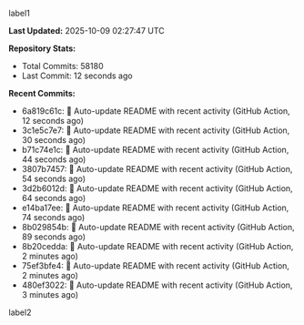 
label1 
<!-- ACTIVITY_START -->
**Last Updated:** 2025-10-09 02:27:47 UTC

**Repository Stats:**
- Total Commits: 58180
- Last Commit: 12 seconds ago

**Recent Commits:**
- 6a819c61c: 🤖 Auto-update README with recent activity (GitHub Action, 12 seconds ago)
- 3c1e5c7e7: 🤖 Auto-update README with recent activity (GitHub Action, 30 seconds ago)
- b71c74e1c: 🤖 Auto-update README with recent activity (GitHub Action, 44 seconds ago)
- 3807b7457: 🤖 Auto-update README with recent activity (GitHub Action, 54 seconds ago)
- 3d2b6012d: 🤖 Auto-update README with recent activity (GitHub Action, 64 seconds ago)
- e14ba17ee: 🤖 Auto-update README with recent activity (GitHub Action, 74 seconds ago)
- 8b029854b: 🤖 Auto-update README with recent activity (GitHub Action, 89 seconds ago)
- 8b20cedda: 🤖 Auto-update README with recent activity (GitHub Action, 2 minutes ago)
- 75ef3bfe4: 🤖 Auto-update README with recent activity (GitHub Action, 2 minutes ago)
- 480ef3022: 🤖 Auto-update README with recent activity (GitHub Action, 3 minutes ago)
<!-- ACTIVITY_END -->

label2
